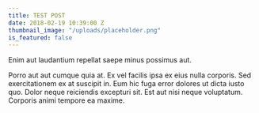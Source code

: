 ```yaml
---
title: TEST POST
date: 2018-02-19 10:39:00 Z
thumbnail_image: "/uploads/placeholder.png"
is_featured: false
---
```


Enim aut laudantium repellat saepe minus possimus aut.

Porro aut aut cumque quia at. Ex vel facilis ipsa ex eius nulla corporis. Sed exercitationem ex at suscipit in. Eum hic fuga error dolores ut dicta iusto quo. Dolor neque reiciendis excepturi sit. Est aut nisi neque voluptatum. Corporis animi tempore ea maxime.